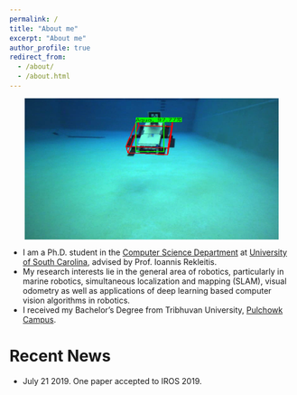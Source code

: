 ```yaml
---
permalink: /
title: "About me"
excerpt: "About me"
author_profile: true
redirect_from: 
  - /about/
  - /about.html
---
```


<div align="center">
    <img src="images/robot.png" style="display: block;" width="450px" height="250px" />
</div> 

* I am a Ph.D. student in the [Computer Science Department](https://cse.sc.edu/) at [University of South Carolina](https://www.sc.edu/),
 advised by Prof. Ioannis Rekleitis.
* My research interests lie in the general area of robotics, particularly in marine robotics, simultaneous localization
and mapping (SLAM), visual odometry as well as applications of deep learning based computer vision algorithms in robotics.
* I received my Bachelor’s Degree from Tribhuvan University, [Pulchowk Campus](https://pcampus.edu.np/).

# Recent News
* July 21 2019. One paper accepted to IROS 2019. 